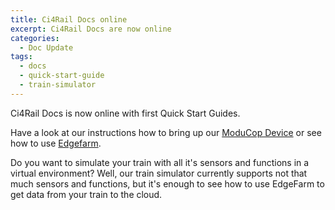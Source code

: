 ```yaml
---
title: Ci4Rail Docs online
excerpt: Ci4Rail Docs are now online
categories:
  - Doc Update
tags:
  - docs
  - quick-start-guide
  - train-simulator
---
```


Ci4Rail Docs is now online with first Quick Start Guides.

Have a look at our instructions how to bring up our [ModuCop Device]() or see how to use [Edgefarm]().

Do you want to simulate your train with all it's sensors and functions in a virtual environment? Well, our train simulator currently supports not that much sensors and functions, but it's enough to see how to use EdgeFarm to get data from your train to the cloud.
